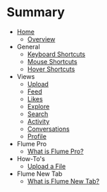 # Summary

* [Home](README.md)
  * [Overview](home/overview.md)
* General
  * [Keyboard Shortcuts](general/keyboard-shortcuts.md)
  * [Mouse Shortcuts](general/mouse-shortcuts.md)
  * [Hover Shortcuts](general/hover-shortcuts.md)
* Views
  * [Upload](views/upload.md)
  * [Feed](views/feed.md)
  * [Likes](views/likes.md)
  * [Explore](views/explore.md)
  * [Search](views/search.md)
  * [Activity](views/activity.md)
  * [Conversations](views/conversations.md)
  * [Profile](views/profile.md)
* Flume Pro
  * [What is Flume Pro?](flume-pro/what-is-flume-pro.md)
* How-To's
  * [Upload a File](how-tos/upload-a-file.md)
* Flume New Tab
  * [What is Flume New Tab?](flume-new-tab/what-is-flume-new-tab.md)

